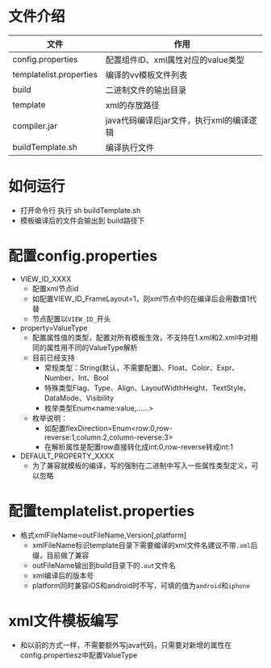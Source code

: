 # 文件介绍

| 文件                      | 作用                        |
| ----------------------- | ------------------------- |
| config.properties       | 配置组件ID、xml属性对应的value类型    |
| templatelist.properties | 编译的vv模板文件列表               |
| build                   | 二进制文件的输出目录                |
| template                | xml的存放路径                  |
| compiler.jar            | java代码编译后jar文件，执行xml的编译逻辑 |
| buildTemplate.sh        | 编译执行文件                    |

# 如何运行

- 打开命令行 执行 sh buildTemplate.sh
- 模板编译后的文件会输出到 build路径下



# 配置config.properties

- VIEW_ID_XXXX 
  - 配置xml节点id
  - 如配置VIEW_ID_FrameLayout=1，则xml节点中的<FrameLayout>在编译后会用数值1代替
  - 节点配置以`VIEW_ID_`开头
- property=ValueType
  - 配置属性值的类型，配置对所有模板生效，不支持在1.xml和2.xml中对相同的属性用不同的ValueType解析
  - 目前已经支持
    - 常规类型：String(默认，不需要配置)、Float、Color、Expr、Number、Int、Bool
    - 特殊类型Flag、Type、Align、LayoutWidthHeight、TextStyle、DataMode、Visibility
    - 枚举类型Enum\<name:value,……\>
  - 枚举说明：
    - 如配置flexDirection=Enum\<row:0,row-reverse:1,column:2,column-reverse:3\>
    - 在解析属性是配置row直接转化成int:0,row-reverse转成int:1
- DEFAULT_PROPERTY_XXXX
  - 为了兼容就模板的编译，写的强制在二进制中写入一些属性类型定义，可以忽略





# 配置templatelist.properties

- 格式xmlFileName=outFileName,Version[,platform]
  - xmlFileName标识template目录下需要编译的xml文件名建议不带`.xml`后缀，目前做了兼容
  - outFileName输出到build目录下的`.out`文件名
  - xml编译后的版本号
  - platform同时兼容iOS和android时不写，可填的值为`android`和`iphone`

# xml文件模板编写

- 和以前的方式一样，不需要额外写java代码，只需要对新增的属性在config.propertiesz中配置ValueType